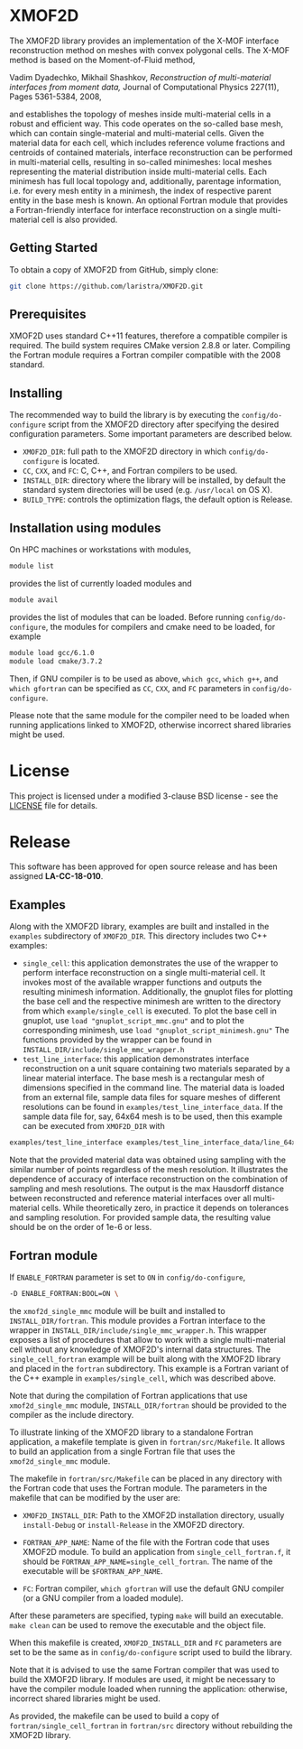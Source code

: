 # XMOF2D

The XMOF2D library provides an implementation of the X-MOF interface reconstruction method on meshes with convex polygonal cells. The X-MOF method is based on the Moment-of-Fluid method,

Vadim Dyadechko, Mikhail Shashkov,
*Reconstruction of multi-material interfaces from moment data,*
Journal of Computational Physics 227(11), Pages 5361-5384, 2008,

and establishes the topology of meshes inside multi-material cells in a robust and efficient way.
This code operates on the so-called base mesh, which can contain single-material and multi-material cells. Given the material data for each cell, which includes reference volume fractions and centroids of contained  materials, interface reconstruction can be performed in multi-material cells, resulting in so-called minimeshes: local meshes representing the material distribution inside multi-material cells. Each minimesh has full local topology and, additionally, parentage information, i.e. for every mesh entity in a minimesh, the index of respective parent entity in the base mesh is known.
An optional Fortran module that provides a Fortran-friendly interface for interface reconstruction on a single multi-material cell is also provided.

## Getting Started

To obtain a copy of XMOF2D from GitHub, simply clone:
```sh
git clone https://github.com/laristra/XMOF2D.git
```

## Prerequisites

XMOF2D uses standard C++11 features, therefore a compatible compiler is required. The build system requires CMake version 2.8.8 or later.
Compiling the Fortran module requires a Fortran compiler compatible with the 2008 standard.

## Installing

The recommended way to build the library is by executing the `config/do-configure` script from the XMOF2D directory after specifying the desired configuration parameters.
Some important parameters are described below.

- `XMOF2D_DIR`: full path to the XMOF2D directory in which `config/do-configure` is located.
- `CC`, `CXX`, and `FC`: C, C++, and Fortran compilers to be used.
- `INSTALL_DIR`: directory where the library will be installed, by default the standard system directories will be used (e.g. `/usr/local` on OS X).
- `BUILD_TYPE`: controls the optimization flags, the default option is Release.

## Installation using modules

On HPC machines or workstations with modules,
```sh
module list
```
provides the list of currently loaded modules and
```sh
module avail
```
provides the list of modules that can be loaded.
Before running `config/do-configure`, the modules for compilers and cmake need to be loaded, for example
```sh
module load gcc/6.1.0
module load cmake/3.7.2
```
Then, if GNU compiler is to be used as above, ``which gcc``, ``which g++``, and ``which gfortran`` can be specified as `CC`, `CXX`, and `FC` parameters in `config/do-configure`.

Please note that the same module for the compiler need to be loaded when running applications linked to XMOF2D, otherwise incorrect shared libraries might be used.

# License

This project is licensed under a modified 3-clause BSD license - see
the [LICENSE](https://github.com/laristra/XMOF2D/blob/master/LICENSE)
file for details.

# Release

This software has been approved for open source release and has been
assigned **LA-CC-18-010**.

## Examples

Along with the XMOF2D library, examples are built and installed in the `examples` subdirectory of `XMOF2D_DIR`. This directory includes two C++ examples:
- `single_cell`: this application demonstrates the use of the wrapper to perform interface reconstruction on a single multi-material cell. It invokes most of the available wrapper functions and outputs the resulting minimesh information. Additionally, the gnuplot files for plotting the base cell and the respective minimesh are written to the directory from which `example/single_cell` is executed.
To plot the base cell in gnuplot, use `load "gnuplot_script_mmc.gnu"` and to plot the corresponding minimesh, use `load "gnuplot_script_minimesh.gnu"`
The functions provided by the wrapper can be found in `INSTALL_DIR/include/single_mmc_wrapper.h`
- `test_line_interface`: this application demonstrates interface reconstruction on a unit square containing two materials separated by a linear material interface. The base mesh is a rectangular mesh of dimensions specified in the command line. The material data is loaded from an external file, sample data files for square meshes of different resolutions can be found in `examples/test_line_interface_data`. If the sample data file for, say, 64x64 mesh is to be used, then this example can be executed from `XMOF2D_DIR` with
```sh
examples/test_line_interface examples/test_line_interface_data/line_64x64_matdata.dat 64 64
```
Note that the provided material data was obtained using sampling with the similar number of points regardless of the mesh resolution. It illustrates the dependence of accuracy of interface reconstruction on the combination of sampling and mesh resolutions.
The output is the max Hausdorff distance between reconstructed and reference material interfaces over all multi-material cells. While theoretically zero, in practice it depends on tolerances and sampling resolution. For provided sample data, the resulting value should be on the order of 1e-6 or less.

## Fortran module

If `ENABLE_FORTRAN` parameter is set to `ON` in `config/do-configure`,
```sh
-D ENABLE_FORTRAN:BOOL=ON \
```
the `xmof2d_single_mmc` module will be built and installed to `INSTALL_DIR/fortran`. This module provides a Fortran interface to the wrapper in `INSTALL_DIR/include/single_mmc_wrapper.h`.
This wrapper exposes a list of procedures that allow to work with a single multi-material cell without any knowledge of XMOF2D's internal data structures.
The `single_cell_fortran` example will be built along with the XMOF2D library and placed in the `fortran` subdirectory. This example is a Fortran variant of the C++ example in `examples/single_cell`, which was described above.

Note that during the compilation of Fortran applications that use `xmof2d_single_mmc` module, `INSTALL_DIR/fortran` should be provided to the compiler as the include directory.

To illustrate linking of the XMOF2D library to a standalone Fortran application, a makefile template is given in `fortran/src/Makefile`. It allows to build an application from a single Fortran file that uses the `xmof2d_single_mmc` module.

The makefile in `fortran/src/Makefile` can be placed in any directory with the Fortran code that uses the Fortran module.
The parameters in the makefile that can be modified by the user are:

- `XMOF2D_INSTALL_DIR`: Path to the XMOF2D installation directory, usually `install-Debug` or `install-Release` in the XMOF2D directory.

- `FORTRAN_APP_NAME`: Name of the file with the Fortran code that uses XMOF2D module. To build an application from `single_cell_fortran.f`, it should be `FORTRAN_APP_NAME=single_cell_fortran`. The name of the executable will be `$FORTRAN_APP_NAME`.

- `FC`: Fortran compiler, ``which gfortran`` will use the default GNU compiler (or a GNU compiler from a loaded module).

After these parameters are specified, typing `make` will build an executable. `make clean` can be used to remove the executable and the object file.

When this makefile is created, `XMOF2D_INSTALL_DIR` and `FC` parameters are set to be the same as in `config/do-configure` script used to build the library.

Note that it is advised to use the same Fortran compiler that was used to build the XMOF2D library. If modules are used, it might be necessary to have the compiler module loaded when running the application: otherwise, incorrect shared libraries might be used.

As provided, the makefile can be used to build a copy of `fortran/single_cell_fortran` in `fortran/src` directory without rebuilding the XMOF2D library.
